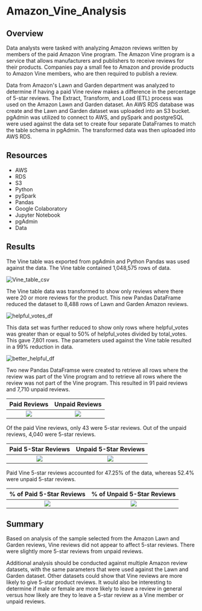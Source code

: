 # Amazon_Vine_Analysis

## Overview
Data analysts were tasked with analyzing Amazon reviews written by members of the paid Amazon Vine program. The Amazon Vine program is a service that allows manufacturers and publishers to receive reviews for their products. Companies pay a small fee to Amazon and provide products to Amazon Vine members, who are then required to publish a review.

Data from Amazon's Lawn and Garden department was analyzed to determine if having a paid Vine review makes a difference in the percentage of 5-star reviews.  The Extract, Transform, and Load (ETL) process was used on the Amazon Lawn and Garden dataset.  An AWS RDS database was create and the Lawn and Garden dataset was uploaded into an S3 bucket.  pgAdmin was utilized to connect to AWS, and pySpark and postgreSQL were used against the data set to create four separate DataFrames to match the table schema in pgAdmin.  The transformed data was then uploaded into AWS RDS. 


## Resources
- AWS
- RDS
- S3
- Python
- pySpark
- Pandas
- Google Colaboratory
- Jupyter Notebook
- pgAdmin
- Data

## Results
The Vine table was exported from pgAdmin and Python Pandas was used against the data.  The Vine table contained 1,048,575 rows of data.

![Vine_table_csv](https://user-images.githubusercontent.com/73897240/112730388-a7576e00-8f07-11eb-8724-bf0540f1a1b4.PNG)


The Vine table data was transformed to show only reviews where there were 20 or more reviews for the product.  This new Pandas DataFrame reduced the dataset to 8,488 rows of Lawn and Garden Amazon reviews.

![helpful_votes_df](https://user-images.githubusercontent.com/73897240/112730437-ef769080-8f07-11eb-9e89-9557b718103e.PNG)


This data set was further reduced to show only rows where helpful_votes was greater than or equal to 50% of helpful_votes divided by total_votes.  This gave 7,801 rows.  The parameters used against the Vine table resulted in a 99% reduction in data.

![better_helpful_df](https://user-images.githubusercontent.com/73897240/112730510-585e0880-8f08-11eb-9be0-cebb079458bb.PNG)


Two new Pandas DataFramse were created to retrieve all rows where the review was part of the Vine program and to retrieve all rows where the review was not part of the Vine program.  This resulted in 91 paid reviews and 7,710 unpaid reviews.

Paid Reviews              |  Unpaid Reviews
:------------------------:|:-------------------------:
![](https://user-images.githubusercontent.com/73897240/112730588-c86c8e80-8f08-11eb-80e2-95a9584d635f.PNG)  |  ![](https://user-images.githubusercontent.com/73897240/112730710-72e4b180-8f09-11eb-872c-d022225c26f8.PNG)


Of the paid Vine reviews, only 43 were 5-star reviews.  Out of the unpaid reviews, 4,040 were 5-star reviews.

Paid 5-Star Reviews       |  Unpaid 5-Star Reviews
:------------------------:|:-------------------------:
![](https://user-images.githubusercontent.com/73897240/112730825-0ae29b00-8f0a-11eb-9ccd-57c99be966b7.PNG)|![](https://user-images.githubusercontent.com/73897240/112730847-3796b280-8f0a-11eb-958b-b22ddf73393c.PNG)


Paid Vine 5-star reviews accounted for 47.25% of the data, whereas 52.4% were unpaid 5-star reviews.

% of Paid 5-Star Reviews  |  % of Unpaid 5-Star Reviews
:------------------------:|:---------------------------:
![](https://user-images.githubusercontent.com/73897240/112730973-ea671080-8f0a-11eb-993c-a30d45c5f1f6.PNG)|![](https://user-images.githubusercontent.com/73897240/112730988-010d6780-8f0b-11eb-9d3d-ce2ec0ef8016.PNG)


## Summary
Based on analysis of the sample selected from the Amazon Lawn and Garden reviews, Vine reviews did not appear to affect 5-star reviews.  There were slightly more 5-star reviews from unpaid reviews.

Additional analysis should be conducted against multiple Amazon review datasets, with the same parameters that were used against the Lawn and Garden dataset.  Other datasets could show that Vine reviews are more likely to give 5-star product reviews.  It would also be interesting to determine if male or female are more likely to leave a review in general versus how likely are they to leave a 5-star review as a Vine member or unpaid reviews.  
